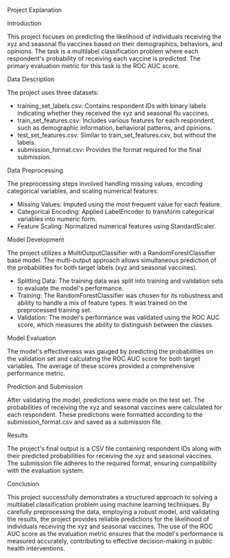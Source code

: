 Project Explanation


Introduction

This project focuses on predicting the likelihood of individuals receiving the xyz and seasonal flu vaccines based on their demographics, behaviors, and opinions. The task is a multilabel classification problem where each respondent's probability of receiving each vaccine is predicted. The primary evaluation metric for this task is the ROC AUC score.


Data Description

The project uses three datasets:

- training_set_labels.csv: Contains respondent IDs with binary labels indicating whether they received the xyz and seasonal flu vaccines.
- train_set_features.csv: Includes various features for each respondent, such as demographic information, behavioral patterns, and opinions.
- test_set_features.csv: Similar to train_set_features.csv, but without the labels.
- submission_format.csv: Provides the format required for the final submission.


Data Preprocessing

The preprocessing steps involved handling missing values, encoding categorical variables, and scaling numerical features:

- Missing Values: Imputed using the most frequent value for each feature.
- Categorical Encoding: Applied LabelEncoder to transform categorical variables into numeric form.
- Feature Scaling: Normalized numerical features using StandardScaler.


Model Development

The project utilizes a MultiOutputClassifier with a RandomForestClassifier base model. The multi-output approach allows simultaneous prediction of the probabilities for both target labels (xyz and seasonal vaccines).

- Splitting Data: The training data was split into training and validation sets to evaluate the model's performance.
- Training: The RandomForestClassifier was chosen for its robustness and ability to handle a mix of feature types. It was trained on the preprocessed training set.
- Validation: The model's performance was validated using the ROC AUC score, which measures the ability to distinguish between the classes.


Model Evaluation

The model's effectiveness was gauged by predicting the probabilities on the validation set and calculating the ROC AUC score for both target variables. The average of these scores provided a comprehensive performance metric.


Prediction and Submission

After validating the model, predictions were made on the test set. The probabilities of receiving the xyz and seasonal vaccines were calculated for each respondent. These predictions were formatted according to the submission_format.csv and saved as a submission file.


Results

The project's final output is a CSV file containing respondent IDs along with their predicted probabilities for receiving the xyz and seasonal vaccines. The submission file adheres to the required format, ensuring compatibility with the evaluation system.


Conclusion

This project successfully demonstrates a structured approach to solving a multilabel classification problem using machine learning techniques. By carefully preprocessing the data, employing a robust model, and validating the results, the project provides reliable predictions for the likelihood of individuals receiving the xyz and seasonal vaccines. The use of the ROC AUC score as the evaluation metric ensures that the model's performance is measured accurately, contributing to effective decision-making in public health interventions.

